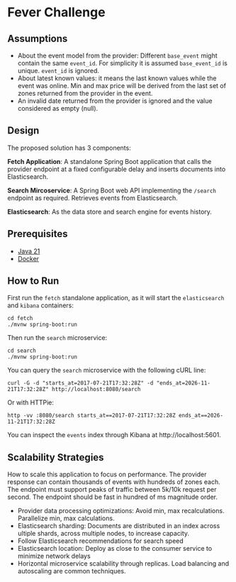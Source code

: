 # Fever Challenge


## Assumptions

- About the event model from the provider: Different `base_event` might contain the same `event_id`. For simplicity it is assumed `base_event_id` is unique. `event_id` is ignored.
- About latest known values: it means the last known values while the event was online. Min and max price will be derived from the last set of zones returned from the provider in the event.
- An invalid date returned from the provider is ignored and the value considered as empty (null).

## Design

The proposed solution has 3 components:

**Fetch Application**: A standalone Spring Boot application that calls the provider endpoint at a fixed configurable delay and inserts documents into Elasticsearch.

**Search Mircoservice**: A Spring Boot web API implementing the `/search` endpoint as required. Retrieves events from Elasticsearch.

**Elasticsearch**: As the data store and search engine for events history.


## Prerequisites

- [Java 21](https://jdk.java.net/java-se-ri/21)
- [Docker](https://docs.docker.com/desktop/)

## How to Run

First run the `fetch` standalone application, as it will start the `elasticsearch` and `kibana` containers:

```shell
cd fetch
./mvnw spring-boot:run
```

Then run the `search` microservice:

```shell
cd search
./mvnw spring-boot:run
```

You can query the `search` microservice with the following cURL line:

```shell
curl -G -d "starts_at=2017-07-21T17:32:28Z" -d "ends_at=2026-11-21T17:32:28Z" http://localhost:8080/search
```

Or with HTTPie:

```shell
http -vv :8080/search starts_at==2017-07-21T17:32:28Z ends_at==2026-11-21T17:32:28Z
```

You can inspect the `events` index through Kibana at http://localhost:5601.


## Scalability Strategies

How to scale this application to focus on performance. The provider response can contain thousands of events with hundreds of zones each. The endpoint must support peaks of traffic between 5k/10k request per second. The endpoint should be fast in hundred of ms magnitude order.

- Provider data processing optimizations: Avoid min, max recalculations. Parallelize min, max calculations.
- Elasticsearch sharding: Documents are distributed in an index across ultiple shards, across multiple nodes, to increase capacity.
- Follow Elasticsearch recommendations for search speed
- Elasticsearch location: Deploy as close to the consumer service to minimize network delays
- Horizontal microservice scalability through replicas. Load balancing and autoscaling are common techniques.
